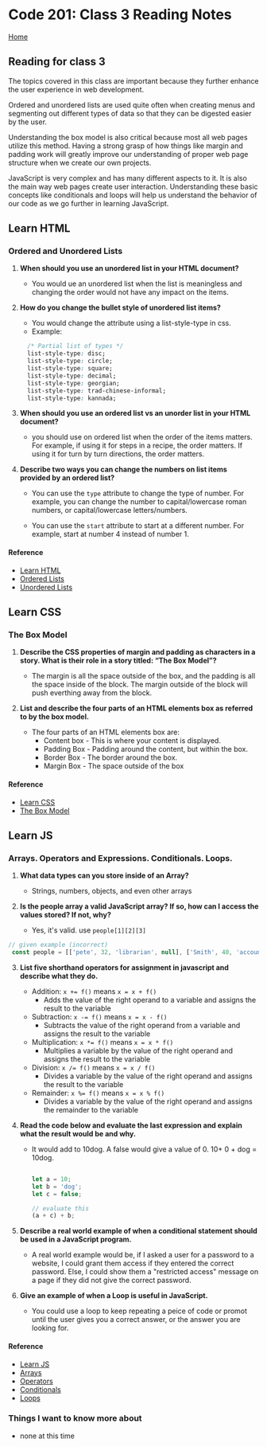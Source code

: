# Code 201: Class 3 Reading Notes

[Home](https://mtorres6739.github.io/reading-notes/)

## Reading for class 3

The topics covered in this class are important because they further enhance the user experience in web development.

Ordered and unordered lists are used quite often when creating menus and segmenting out different types of data so that they can be digested easier by the user.

Understanding the box model is also critical because most all web pages utilize this method. Having a strong grasp of how things like margin and padding work will greatly improve our understanding of proper web page structure when we create our own projects.

JavaScript is very complex and has many different aspects to it. It is also the main way web pages create user interaction. Understanding these basic concepts like conditionals and loops will help us understand the behavior of our code as we go further in learning JavaScript.

## Learn HTML

### Ordered and Unordered Lists

1. **When should you use an unordered list in your HTML document?**

    - You would ue an unordered list when the list is meaningless and changing the order would not have any impact on the items.

2. **How do you change the bullet style of unordered list items?**

    - You would change the attribute using a list-style-type in css.
    - Example:

    ```css
      /* Partial list of types */
      list-style-type: disc;
      list-style-type: circle;
      list-style-type: square;
      list-style-type: decimal;
      list-style-type: georgian;
      list-style-type: trad-chinese-informal;
      list-style-type: kannada;
      ```

3. **When should you use an ordered list vs an unorder list in your HTML document?**

    - you should use on ordered list when the order of the items matters. For example, if using it for steps in a recipe, the order matters.  If using it for turn by turn directions, the order matters.

4. **Describe two ways you can change the numbers on list items provided by an ordered list?**

    - You can use the ```type``` attribute to change the type of number. For example, you can change the number to capital/lowercase roman numbers, or capital/lowercase letters/numbers.

    - You can use the ```start``` attribute to start at a different number.  For example, start at number 4 instead of number 1.

#### Reference

- [Learn HTML](https://developer.mozilla.org/en-US/docs/Web/HTML)
- [Ordered Lists](https://developer.mozilla.org/en-US/docs/Web/HTML/Element/ol)
- [Unordered Lists](https://developer.mozilla.org/en-US/docs/Web/HTML/Element/ul)

## Learn CSS

### The Box Model

1. **Describe the CSS properties of margin and padding as characters in a story. What is their role in a story titled: “The Box Model”?**

    - The margin is all the space outside of the box, and the padding is all the space inside of the block.  The margin outside of the block will push everthing away from the block.

2. **List and describe the four parts of an HTML elements box as referred to by the box model.**

    - The four parts of an HTML elements box are:
      - Content box - This is where your content is displayed.
      - Padding Box - Padding around the content, but within the box.
      - Border Box - The border around the box.
      - Margin Box - The space outside of the box

#### Reference
- [Learn CSS](https://developer.mozilla.org/en-US/docs/Learn/CSS)
- [The Box Model](https://developer.mozilla.org/en-US/docs/Learn/CSS/Building_blocks/The_box_model)


## Learn JS

### Arrays. Operators and Expressions. Conditionals. Loops.

1. **What data types can you store inside of an Array?**

    - Strings, numbers, objects, and even other arrays

2. **Is the people array a valid JavaScript array? If so, how can I access the values stored? If not, why?**

    - Yes, it's valid. use ```people[1][2][3]```

```js
// given example (incorrect)
 const people = [['pete', 32, 'librarian', null], ['Smith', 40, 'accountant', 'fishing:hiking:rock_climbing'], ['bill', null, 'artist', null]];

```

3. **List five shorthand operators for assignment in javascript and describe what they do.**

    - Addition: ```x += f()``` means ```x = x + f()```
      - Adds the value of the right operand to a variable and assigns the result to the variable
    - Subtraction: ```x -= f()``` means ```x = x - f()```
      - Subtracts the value of the right operand from a variable and assigns the result to the variable
    - Multiplication: ```x *= f()``` means ```x = x * f()```
      - Multiplies a variable by the value of the right operand and assigns the result to the variable
    - Division: ```x /= f()``` means ```x = x / f()```
      - Divides a variable by the value of the right operand and assigns the result to the variable
    - Remainder: ```x %= f()``` means ```x = x % f()```
      - Divides a variable by the value of the right operand and assigns the remainder to the variable

4. **Read the code below and evaluate the last expression and explain what the result would be and why.**

    - It would add to 10dog. A false would give a value of 0. 10+ 0 + dog = 10dog.

      ```js

      let a = 10;
      let b = 'dog';
      let c = false;

      // evaluate this
      (a + c) + b;

      ```

5. **Describe a real world example of when a conditional statement should be used in a JavaScript program.**

    - A real world example would be, if I asked a user for a password to a website, I could grant them access if they entered the correct password.  Else, I could show them a "restricted access" message on a page if they did not give the correct password.

6. **Give an example of when a Loop is useful in JavaScript.**

    - You could use a loop to keep repeating a peice of code or promot until the user gives you a correct answer, or the answer you are looking for.

#### Reference
- [Learn JS](https://developer.mozilla.org/en-US/docs/Learn/JavaScript)
- [Arrays](https://developer.mozilla.org/en-US/docs/Learn/JavaScript/First_steps/Arrays)
- [Operators](https://developer.mozilla.org/en-US/docs/Web/JavaScript/Guide/Expressions_and_Operators)
- [Conditionals](https://developer.mozilla.org/en-US/docs/Learn/JavaScript/Building_blocks/conditionals)
- [Loops](https://developer.mozilla.org/en-US/docs/Learn/JavaScript/Building_blocks/Looping_code)

### Things I want to know more about

- none at this time